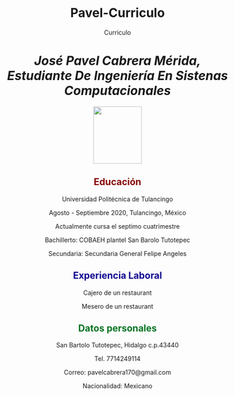 # Pavel-Curriculo
<html>
<head>Curriculo</head>
<body align="center">
	<h1><i>Jos&eacute; Pavel Cabrera M&eacute;rida, Estudiante De Ingenier&iacute;a En Sistenas Computacionales</i></h1>
		<img src = "FotoCurriculo.jpg"border="0" width="110" height="130">
		<h2 style="color:#860404;">Educaci&oacute;n</h2>
		<p>Universidad Polit&eacute;cnica de Tulancingo</p>
		<p>Agosto - Septiembre 2020, Tulancingo, M&eacute;xico</p>
		<p>Actualmente cursa el septimo cuatrimestre</p>
		<p>Bachillerto: COBAEH plantel San Barolo Tutotepec</p>
		<p>Secundaria: Secundaria General Felipe Angeles</p>
		<h2 style="color:#0E0291;">Experiencia Laboral</h2>
		<p>Cajero de un restaurant</p>
		<p>Mesero de un restaurant</p>
		<h2 style="color:#047423">Datos personales</h2>
		<p>San Bartolo Tutotepec, Hidalgo c.p.43440</p>
		<p>Tel. 7714249114</p>
		<p>Correo: pavelcabrera170@gmail.com</p>
		<p>Nacionalidad: Mexicano</p>
</body>
</html>
